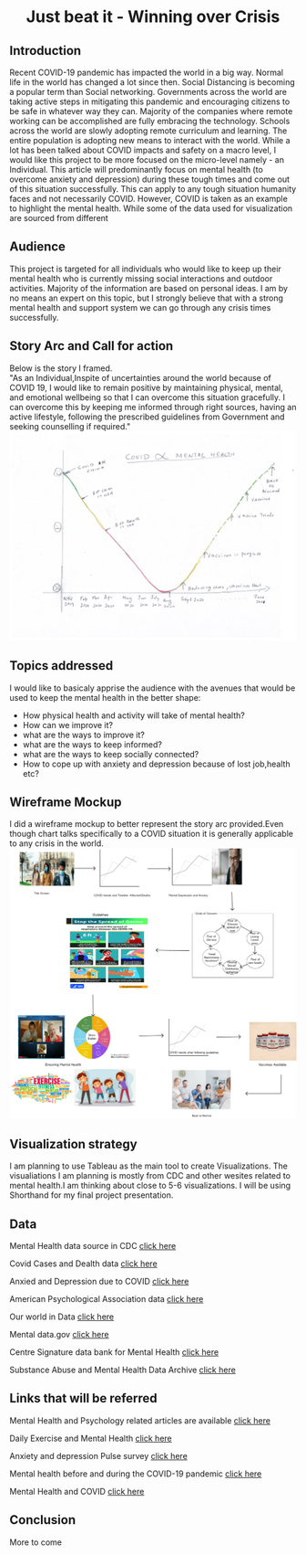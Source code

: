 <div align="center"><h1><b>Just beat it - Winning over Crisis</b></h1></div>

## Introduction

Recent COVID-19 pandemic has impacted the world in a big way. Normal life in the world has changed a lot since then. Social Distancing is becoming a popular term than Social networking. Governments across the world are taking active steps in mitigating this pandemic and encouraging citizens to be safe in whatever way they can. Majority of the companies where remote working can be accomplished are fully embracing the technology. Schools across the world are slowly adopting remote curriculum and learning. The entire population is adopting new means to interact with the world. While a lot has been talked about COVID impacts and safety on a macro level, I would like this project to be more focused on the micro-level namely - an Individual. This article will predominantly focus on mental health (to overcome anxiety and depression) during these tough times and come out of this situation successfully. This can apply to any tough situation humanity faces and not necessarily COVID. However, COVID is taken as an example to highlight the mental health. While some of the data used for visualization are sourced from different 

## Audience

This project is targeted for all individuals who would like to keep up their mental health who is currently missing social interactions and outdoor activities. Majority of the information are based on personal ideas. I am by no means an expert on this topic, but I strongly believe that with a strong mental health and support system we can go through any crisis times successfully.

## Story Arc and Call for action
Below is the story I framed.  
"As an Individual,Inspite of uncertainties around the world because of COVID 19, I would like to remain positive by maintaining physical, mental, and emotional wellbeing so that I can overcome this situation gracefully. I can overcome this by keeping me informed through right sources, having an active lifestyle, following the prescribed guidelines from Government and seeking counselling if required."
![StoryArc](StoryArc.jpg)

## Topics addressed

I would like to basicaly apprise the audience with the avenues that would be used to keep the mental health in the better shape:
  * How physical health and activity will take of mental health?
  * How can we improve it?
  * what are the ways to improve it?
  * what are the ways to keep informed?
  * what are the ways to keep socially connected?
  * How to cope up with anxiety and depression because of lost job,health etc?

## Wireframe Mockup

I did a wireframe mockup to better represent the story arc provided.Even though chart talks specifically to a COVID situation it is generally applicable to any crisis in the world.
![Mental Health wireframe mockup](Mockup-MentalHealth.png)

## Visualization strategy

I am planning to use Tableau as the main tool to create Visualizations. The visualiations I am planning is mostly from CDC and other wesites related to mental health.I am thinking about close to 5-6 visualizations. I will be using Shorthand for my final project presentation.

## Data

Mental Health data source in CDC [click here](https://www.cdc.gov/mentalhealth/)  

Covid Cases and Dealth data [click here](https://data.cdc.gov/Case-Surveillance/United-States-COVID-19-Cases-and-Deaths-by-State-o/9mfq-cb36/data)

Anxied and Depression due to COVID [click here](https://data.cdc.gov/NCHS/Indicators-of-Anxiety-or-Depression-Based-on-Repor/8pt5-q6wp)

American Psychological Association data [click here](https://www.apa.org/research/responsible/data-links)

Our world in Data [click here](https://ourworldindata.org/mental-health#licence)

Mental data.gov [click here](https://catalog.data.gov/dataset/indicators-of-anxiety-or-depression-based-on-reported-frequency-of-symptoms-during-last-7-)

Centre Signature data bank for Mental Health [click here](http://www.banquesignature.ca/en/a-propos/centre-signature/)

Substance Abuse and Mental Health Data Archive [click here](https://www.datafiles.samhsa.gov/)

## Links that will be referred

Mental Health and Psychology related articles are available [click here](https://www.apa.org/monitor/2011/12/exercise)

Daily Exercise and Mental Health [click here](https://www.sciencedaily.com/releases/2018/08/180808193656.htm#:~:text=2-,Exercise%20linked%20to%20improved%20mental%20health%2C%20but,may%20not%20always%20be%20better&text=Summary%3A,people%20who%20do%20not%20exercise.) 

Anxiety and depression Pulse survey [click here](https://www.cdc.gov/nchs/covid19/pulse/mental-health.htm)

Mental health before and during the COVID-19 pandemic [click here](https://www.thelancet.com/journals/lanpsy/article/PIIS2215-0366(20)30308-4/fulltext)

Mental Health and COVID [click here](https://mhanational.org/covid19)

## Conclusion 
More to come
